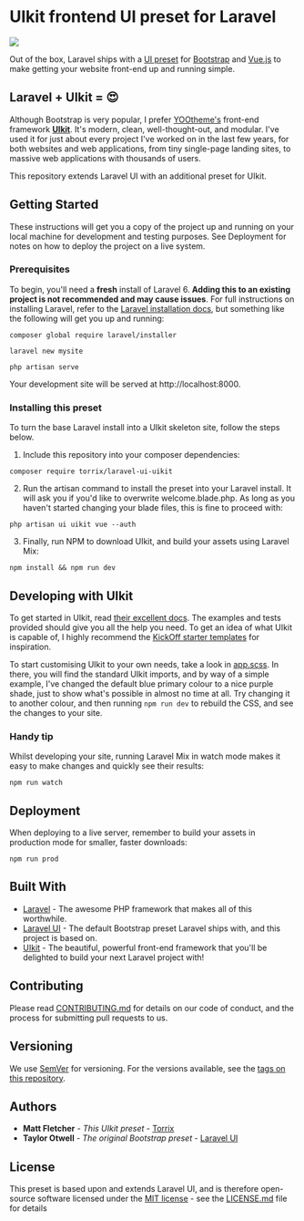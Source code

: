 # UIkit frontend UI preset for Laravel

![](https://torrix.uk/laravel-ui-uikit.jpg)

Out of the box, Laravel ships with a [UI preset](https://github.com/laravel/ui) for [Bootstrap](https://getbootstrap.com/) and [Vue.js](https://vuejs.org/) to make getting your website front-end up and running simple.

## Laravel + UIkit = :heart_eyes:

Although Bootstrap is very popular, I prefer [YOOtheme's](https://yootheme.com/) front-end framework **[UIkit](https://getuikit.com/)**. It's modern, clean, well-thought-out, and modular. I've used it for just about every project I've worked on in the last few years, for both websites and web applications, from tiny single-page landing sites, to massive web applications with thousands of users.

This repository extends Laravel UI with an additional preset for UIkit.

## Getting Started

These instructions will get you a copy of the project up and running on your local machine for development and testing purposes. See Deployment for notes on how to deploy the project on a live system.

### Prerequisites

To begin, you'll need a **fresh** install of Laravel 6. **Adding this to an existing project is not recommended and may cause issues**. For full instructions on installing Laravel, refer to the [Laravel installation docs](https://laravel.com/docs/6.x/installation), but something like the following will get you up and running:

```
composer global require laravel/installer

laravel new mysite

php artisan serve
```

Your development site will be served at http://localhost:8000.

### Installing this preset

To turn the base Laravel install into a UIkit skeleton site, follow the steps below.

1. Include this repository into your composer dependencies:

```
composer require torrix/laravel-ui-uikit
```

2. Run the artisan command to install the preset into your Laravel install. It will ask you if you'd like to overwrite welcome.blade.php. As long as you haven't started changing your blade files, this is fine to proceed with:

```
php artisan ui uikit vue --auth
```

3. Finally, run NPM to download UIkit, and build your assets using Laravel Mix:

```
npm install && npm run dev
```

## Developing with UIkit

To get started in UIkit, read [their excellent docs](https://getuikit.com/docs/introduction). The examples and tests provided should give you all the help you need. To get an idea of what UIkit is capable of, I highly recommend the [KickOff starter templates](https://zzseba78.github.io/Kick-Off/) for inspiration. 

To start customising UIkit to your own needs, take a look in [app.scss](src/Presets/uikit-stubs/app.scss). In there, you will find the standard UIkit imports, and by way of a simple example, I've changed the default blue primary colour to a nice purple shade, just to show what's possible in almost no time at all. Try changing it to another colour, and then running `npm run dev` to rebuild the CSS, and see the changes to your site.

### Handy tip

Whilst developing your site, running Laravel Mix in watch mode makes it easy to make changes and quickly see their results:

```
npm run watch
```

## Deployment

When deploying to a live server, remember to build your assets in production mode for smaller, faster downloads:
```
npm run prod
```

## Built With

* [Laravel](https://laravel.com/) - The awesome PHP framework that makes all of this worthwhile.
* [Laravel UI](https://github.com/laravel/ui) - The default Bootstrap preset Laravel ships with, and this project is based on.
* [UIkit](https://getuikit.com/) - The beautiful, powerful front-end framework that you'll be delighted to build your next Laravel project with!

## Contributing

Please read [CONTRIBUTING.md](CONTRIBUTING.md) for details on our code of conduct, and the process for submitting pull requests to us.

## Versioning

We use [SemVer](http://semver.org/) for versioning. For the versions available, see the [tags on this repository](https://github.com/Torrix/laravel-ui-uikit/tags). 

## Authors

* **Matt Fletcher** - *This UIkit preset* - [Torrix](https://torrix.uk)
* **Taylor Otwell** - *The original Bootstrap preset* - [Laravel UI](https://github.com/laravel/ui)

## License

This preset is based upon and extends Laravel UI, and is therefore open-source software licensed under the [MIT license](https://opensource.org/licenses/MIT) - see the [LICENSE.md](LICENSE.md) file for details
